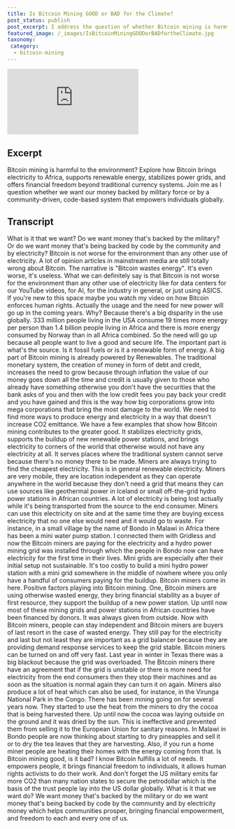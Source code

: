 ```yaml
---
title: Is Bitcoin Mining GOOD or BAD for the Climate?
post_status: publish
post_excerpt: I address the question of whether Bitcoin mining is harmful to the environment.
featured_image: /_images/IsBitcoinMiningGOODorBADfortheClimate.jpg
taxonomy:
 category:
  - bitcoin-mining
---
```


<iframe src="https://player.vimeo.com/video/1021227160?badge=0&amp;autopause=0&amp;player_id=0&amp;app_id=58479" frameborder="0" allow="autoplay; fullscreen; picture-in-picture; clipboard-write; encrypted-media" title="Is Bitcoin Mining GOOD or BAD for the Climate?!"></iframe>

<div style="margin-bottom:30px;"></div>

## Excerpt

Bitcoin mining is harmful to the environment? Explore how Bitcoin brings electricity to Africa, supports renewable energy, stabilizes power grids, and offers financial freedom beyond traditional currency systems. Join me as I question whether we want our money backed by military force or by a community-driven, code-based system that empowers individuals globally.

## Transcript

What is it that we want? Do we want money that's backed by the military? Or do we want money that's being backed by code by the community and by electricity? Bitcoin is not worse for the environment than any other use of electricity. A lot of opinion articles in mainstream media are still totally wrong about Bitcoin. The narrative is "Bitcoin wastes energy". It's even worse, it's useless. What we can definitely say is that Bitcoin is not worse for the environment than any other use of electricity like for data centers for our YouTube videos, for AI, for the industry in general, or just using ASICS. If you're new to this space maybe you watch my video on how Bitcoin enforces human rights. Actually the usage and the need for new power will go up in the coming years. Why? Because there's a big disparity in the use globally. 333 million people living in the USA consume 19 times more energy per person than 1.4 billion people living in Africa and there is more energy consumed by Norway than in all Africa combined. So the need will go up because all people want to live a good and secure life. The important part is what's the source. Is it fossil fuels or is it a renewable form of energy. A big part of Bitcoin mining is already powered by Renewables. The traditional monetary system, the creation of money in form of debt and credit, increases the need to grow because through inflation the value of our money goes down all the time and credit is usually given to those who already have something otherwise you don't have the securities that the bank asks of you and then with the low credit fees you pay back your credit and you have gained and this is the way how big corporations grow into mega corporations that bring the most damage to the world. We need to find more ways to produce energy and electricity in a way that doesn't increase CO2 emittance. We have a few examples that show how Bitcoin mining contributes to the greater good. It stabilizes electricity grids, supports the buildup of new renewable power stations, and brings electricity to corners of the world that otherwise would not have any electricity at all. It serves places where the traditional system cannot serve because there's no money there to be made. Miners are always trying to find the cheapest electricity. This is in general renewable electricity. Miners are very mobile, they are location independent as they can operate anywhere in the world because they don't need a grid that means they can use sources like geothermal power in Iceland or small off-the-grid hydro power stations in African countries. A lot of electricity is being lost actually while it's being transported from the source to the end consumer. Miners can use this electricity on site and at the same time they are buying excess electricity that no one else would need and it would go to waste. For instance, in a small village by the name of Bondo in Malawi in Africa there has been a mini water pump station. I connected them with Gridless and now the Bitcoin miners are paying for the electricity and a hydro power mining grid was installed through which the people in Bondo now can have electricity for the first time in their lives. Mini grids are especially after their initial setup not sustainable. It's too costly to build a mini hydro power station with a mini grid somewhere in the middle of nowhere where you only have a handful of consumers paying for the buildup. Bitcoin miners come in here. Positive factors playing into Bitcoin mining. One, Bitcoin miners are using otherwise wasted energy, they bring financial stability as a buyer of first resource, they support the buildup of a new power station. Up until now most of these mining grids and power stations in African countries have been financed by donors. It was always given from outside. Now with Bitcoin miners, people can stay independent and Bitcoin miners are buyers of last resort in the case of wasted energy. They still pay for the electricity and last but not least they are important as a grid balancer because they are providing demand response services to keep the grid stable. Bitcoin miners can be turned on and off very fast. Last year in winter in Texas there was a big blackout because the grid was overloaded. The Bitcoin miners there have an agreement that if the grid is unstable or there is more need for electricity from the end consumers then they stop their machines and as soon as the situation is normal again they can turn it on again. Miners also produce a lot of heat which can also be used, for instance, in the Virunga National Park in the Congo. There has been mining going on for several years now. They started to use the heat from the miners to dry the cocoa that is being harvested there. Up until now the cocoa was laying outside on the ground and it was dried by the sun. This is ineffective and prevented them from selling it to the European Union for sanitary reasons. In Malawi in Bondo people are now thinking about starting to dry pineapples and sell it or to dry the tea leaves that they are harvesting. Also, if you run a home miner people are heating their homes with the energy coming from that. Is Bitcoin mining good, is it bad? I know Bitcoin fulfills a lot of needs. It empowers people, it brings financial freedom to individuals, it allows human rights activists to do their work. And don't forget the US military emits far more CO2 than many nation states to secure the petrodollar which is the basis of the trust people lay into the US dollar globally. What is it that we want do? We want money that's backed by the military or do we want money that's being backed by code by the community and by electricity money which helps communities prosper, bringing financial empowerment, and freedom to each and every one of us. 